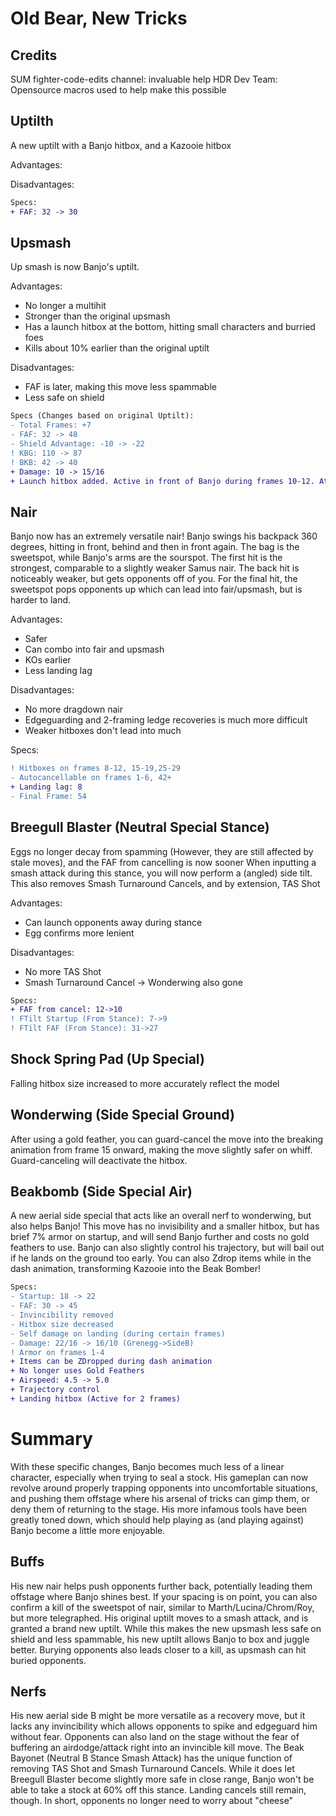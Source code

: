 # Old Bear, New Tricks

## Credits
SUM fighter-code-edits channel: invaluable help
HDR Dev Team: Opensource macros used to help make this possible

## Uptilth
A new uptilt with a Banjo hitbox, and a Kazooie hitbox

Advantages:

Disadvantages:

```diff
Specs:
+ FAF: 32 -> 30
```

## Upsmash
Up smash is now Banjo's uptilt. 

Advantages:
- No longer a multihit
- Stronger than the original upsmash
- Has a launch hitbox at the bottom, hitting small characters and burried foes
- Kills about 10% earlier than the original uptilt

Disadvantages:
- FAF is later, making this move less spammable
- Less safe on shield

```diff
Specs (Changes based on original Uptilt):
- Total Frames: +7
- FAF: 32 -> 48
- Shield Advantage: -10 -> -22
! KBG: 110 -> 87
! BKB: 42 -> 40
+ Damage: 10 -> 15/16
+ Launch hitbox added. Active in front of Banjo during frames 10-12. Attempts to launch opponents into the main hitbox
```

## Nair
Banjo now has an extremely versatile nair! Banjo swings his backpack 360 degrees, hitting in front, behind and then in front again. The bag is the sweetspot, while Banjo's arms are the sourspot. The first hit is the strongest, comparable to a slightly weaker Samus nair. The back hit is noticeably weaker, but gets opponents off of you. For the final hit, the sweetspot pops opponents up which can lead into fair/upsmash, but is harder to land.

Advantages:
- Safer
- Can combo into fair and upsmash
- KOs earlier
- Less landing lag

Disadvantages:
- No more dragdown nair
- Edgeguarding and 2-framing ledge recoveries is much more difficult
- Weaker hitboxes don't lead into much

Specs:
```diff
! Hitboxes on frames 8-12, 15-19,25-29
- Autocancellable on frames 1-6, 42+
+ Landing lag: 8
- Final Frame: 54
```

## Breegull Blaster (Neutral Special Stance)
Eggs no longer decay from spamming (However, they are still affected by stale moves), and the FAF from cancelling is now sooner
When inputting a smash attack during this stance, you will now perform a (angled) side tilt. This also removes Smash Turnaround Cancels, and by extension, TAS Shot

Advantages:
- Can launch opponents away during stance
- Egg confirms more lenient

Disadvantages:
- No more TAS Shot
- Smash Turnaround Cancel -> Wonderwing also gone

```diff
Specs:
+ FAF from cancel: 12->10
! FTilt Startup (From Stance): 7->9
! FTilt FAF (From Stance): 31->27
```

## Shock Spring Pad (Up Special)
Falling hitbox size increased to more accurately reflect the model

## Wonderwing (Side Special Ground)
After using a gold feather, you can guard-cancel the move into the breaking animation from frame 15 onward, making the move slightly safer on whiff. Guard-canceling will deactivate the hitbox.

## Beakbomb (Side Special Air)
A new aerial side special that acts like an overall nerf to wonderwing, but also helps Banjo! This move has no invisibility and a smaller hitbox, but has brief 7% armor on startup, and will send Banjo further and costs no gold feathers to use. Banjo can also slightly control his trajectory, but will bail out if he lands on the ground too early. You can also Zdrop items while in the dash animation, transforming Kazooie into the Beak Bomber!

```diff
Specs:
- Startup: 18 -> 22
- FAF: 30 -> 45
- Invincibility removed
- Hitbox size decreased
- Self damage on landing (during certain frames)
- Damage: 22/16 -> 16/10 (Grenegg->SideB)
! Armor on frames 1-4
+ Items can be ZDropped during dash animation
+ No longer uses Gold Feathers
+ Airspeed: 4.5 -> 5.0
+ Trajectory control
+ Landing hitbox (Active for 2 frames)
```

# Summary

With these specific changes, Banjo becomes much less of a linear character, especially when trying to seal a stock. His gameplan can now revolve around properly trapping opponents into uncomfortable situations, and pushing them offstage where his arsenal of tricks can gimp them, or deny them of returning to the stage. His more infamous tools have been greatly toned down, which should help playing as (and playing against) Banjo become a little more enjoyable.

## Buffs
His new nair helps push opponents further back, potentially leading them offstage where Banjo shines best. If your spacing is on point, you can also confirm a kill of the sweetspot of nair, similar to Marth/Lucina/Chrom/Roy, but more telegraphed. His original uptilt moves to a smash attack, and is granted a brand new uptilt. While this makes the new upsmash less safe on shield and less spammable, his new uptilt allows Banjo to box and juggle better. Burying opponents also leads closer to a kill, as upsmash can hit buried opponents.

## Nerfs
His new aerial side B might be more versatile as a recovery move, but it lacks any invincibility which allows opponents to spike and edgeguard him without fear. Opponents can also land on the stage without the fear of buffering an airdodge/attack right into an invincible kill move. The Beak Bayonet (Neutral B Stance Smash Attack) has the unique function of removing TAS Shot and Smash Turnaround Cancels. While it does let Breegull Blaster become slightly more safe in close range, Banjo won't be able to take a stock at 60% off this stance. Landing cancels still remain, though. In short, opponents no longer need to worry about "cheese"